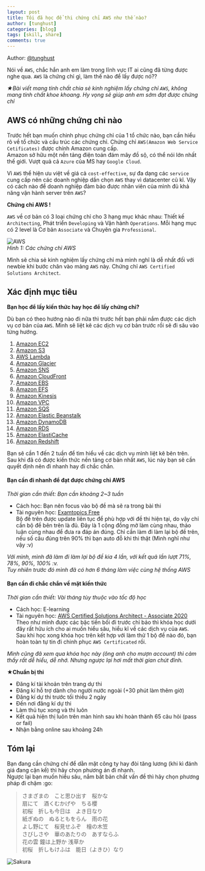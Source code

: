 ```yaml
---
layout: post
title: Tôi đã học để thi chứng chỉ AWS như thế nào?
author: [tunghust]
categories: [blog]
tags: [skill, share]
comments: true
---
```


Author: [@tunghust](https://github.com/tunghust)

Nói về `AWS`, chắc hắn anh em làm trong lĩnh vực IT ai cũng đã từng được nghe qua. 
`AWS` là chứng chỉ gì, làm thế nào để lấy được nó??

*★Bài viết mang tính chất chia sẻ kinh nghiệm lấy chứng chỉ `AWS`, không mang tính chất khoe khoang.
Hy vọng sẽ giúp anh em sớm đạt được chứng chỉ*

## AWS có những chứng chỉ nào
Trước hết bạn muốn chinh phục chứng chỉ của 1 tổ chức nào, bạn cần hiểu rõ về tổ chức và cấu trúc các chứng chỉ.
Chứng chỉ `AWS(Amazon Web Service Cetificates)` được chính Amazon cung cấp.  
Amazon sở hữu một nền tảng điện toán đám mây đồ sộ, có thể nói lớn nhất thế giới. Vượt quả cả `Azure` của MS hay `Google Cloud`.  

Vì `AWS` thể hiện ưu việt về giá cả `cost-effective`, sự đa dạng các `service` cung cấp nên các doanh nghiệp dần chọn `AWS` thay vì datacenter cũ kĩ.
Vậy có cách nào để doanh nghiệp đảm bảo được nhân viên của mình đủ khả năng vận hành server trên `AWS`?

**Chứng chỉ AWS !**

`AWS` về cơ bản có 3 loại chứng chỉ cho 3 hạng mục khác nhau: Thiết kế `Architecting`, Phát triển `Developing` và Vận hành `Operations`.
Mỗi hạng mục có 2 level là Cơ bản `Associate` và Chuyên gia `Professional`.

![AWS](https://8d13aa.bn.files.1drv.com/y4mBDfnufieAMAKk363jcMCh8qx1xLoetPw4ePGMWhP8c0JpIT_rgePm0tN18Ffm-DlmJPqlUuQ5_Q7SRfBTOb3dOkKeM3sd6FB8z3_Wmhh4lz0-os9mFxvcMcpAyt1_AGrcnIwryaiYo0e9iDXoaPnWTejmoIPoaST-SurVgZmdEJmL1U7WoHyHP8dynhx28ylzXW9QLDjCQuSNaC-oOZYIw?width=639&height=308&cropmode=none "Ví dụ")  
*Hình 1: Các chứng chỉ AWS*

Mình sẽ chia sẻ kinh nghiệm lấy chứng chỉ mà mình nghĩ là dễ nhất đối với newbie khi bước chân vào mảng `AWS` này. Chứng chỉ `AWS Certified Solutions Architect`.

## Xác định mục tiêu

**Bạn học để lấy kiến thức hay học để lấy chứng chỉ?**

Dù bạn có theo hướng nào đi nữa thì trước hết bạn phải nắm được các dịch vụ cơ bản của `AWS`. Mình sẽ liệt kê các dịch vụ cơ bản trước rồi sẽ đi sâu vào từng hướng.

1. [Amazon EC2](https://docs.aws.amazon.com/`AWS`EC2/latest/UserGuide/concepts.html)  
1. [Amazon S3](https://docs.aws.amazon.com/AmazonS3/latest/dev/Welcome.html)  
1. [AWS Lambda](https://docs.aws.amazon.com/lambda/latest/dg/welcome.html)  
1. [Amazon Glacier](https://aws.amazon.com/glacier/?nc1=h_ls)  
1. [Amazon SNS](https://aws.amazon.com/jp/sns/?whats-new-cards.sort-by=item.additionalFields.postDateTime&whats-new-cards.sort-order=desc)  
1. [Amazon CloudFront](https://aws.amazon.com/jp/cloudfront/)  
1. [Amazon EBS](https://aws.amazon.com/jp/ebs/)  
1. [Amazon EFS](https://aws.amazon.com/jp/efs/)  
1. [Amazon Kinesis](https://aws.amazon.com/jp/kinesis/)  
1. [Amazon VPC](https://aws.amazon.com/jp/vpc/)  
1. [Amazon SQS](https://aws.amazon.com/jp/sqs/)  
1. [Amazon Elastic Beanstalk](https://aws.amazon.com/jp/elasticbeanstalk/)  
1. [Amazon DynamoDB](https://aws.amazon.com/jp/dynamodb/)  
1. [Amazon RDS](https://aws.amazon.com/jp/rds/)  
1. [Amazon ElastiCache](https://aws.amazon.com/jp/elasticache/)  
1. [Amazon Redshift](https://aws.amazon.com/jp/redshift/)  

Bạn sẽ cần 1 đến 2 tuần để tìm hiểu về các dịch vụ mình liệt kê bên trên. Sau khi đã có được kiến thức nền tảng cơ bản nhất `AWS`, lúc này bạn sẽ cần quyết định nên đi nhanh hay đi chắc chắn.

#### Bạn cần đi nhanh để đạt được chứng chỉ AWS  
*Thời gian cần thiết: Bạn cần khoảng 2~3 tuần*  
- Cách học: Bạn nên focus vào bộ đề mà sẽ ra trong bài thi  
- Tài nguyên học: [Examtopics Free](https://www.examtopics.com/exams/amazon/aws-certified-solutions-architect-associate/)  
Bộ đề trên được update liên tục để phù hợp với đề thi hiện tại, do vậy chỉ cần bộ đề bên trên là đủ. 
Đây là 1 cộng đồng mở làm cùng nhau, thảo luận cùng nhau để đưa ra đáp án đúng.
Chỉ cần làm đi làm lại bộ đề trên, nếu số câu đúng trên 90% thì bạn auto đỗ khi thi thật (Mình nghĩ như vậy :v)

*Với mình, mình đã làm đi làm lại bộ đề kia 4 lần, với kết quả lần lượt 71%, 78%, 90%, 100% :v.  
Tuy nhiên trước đó mình đã có hơn 6 tháng làm việc cùng hệ thống AWS*

#### Bạn cần đi chắc chắn về mặt kiến thức
*Thời gian cần thiết: Vài tháng tùy thuộc vào tốc độ học*  
- Cách học: E-learning  
- Tài nguyên học: [AWS Certified Solutions Architect - Associate 2020](https://www.udemy.com/course/aws-certified-solutions-architect-associate/learn/lecture/13886516?start=0#overview)  
Theo như mình được các bậc tiền bối đi trước chỉ bảo thì khóa học dưới đây rất hữu ích cho ai muốn hiểu sâu, hiểu kĩ về các dịch vụ của `AWS`.
Sau khi học xong khóa học trên kết hợp với làm thử 1 bộ đề nào đó, bạn hoàn toàn tự tin đi chinh phục `AWS Certificated` rồi.

*Mình cũng đã xem qua khóa học này (ông anh cho mượn account) thì cảm thấy rất dễ hiểu, dễ nhớ. Nhưng ngược lại hơi mất thời gian chút đỉnh.*


**★Chuẩn bị thi**  
- Đăng kí tài khoản trên trang dự thi  
- Đăng kí hỗ trợ dành cho người nước ngoài (+30 phút làm thêm giờ)  
- Đăng kí dự thi trước tối thiểu 2 ngày  
- Đến nơi đăng kí dự thi  
- Làm thủ tục xong và thi luôn  
- Kết quả hiện thị luôn trên màn hình sau khi hoàn thành 65 câu hỏi (pass or fail)  
- Nhận bằng online sau khoảng 24h  

## Tóm lại
Bạn đang cần chứng chỉ để dằn mặt công ty hay đòi tăng lương (khi kì đánh giá đang cận kề) thì hãy chọn phương án đi nhanh.  
Ngược lại bạn muốn hiểu sâu, nắm bắt bản chất vấn đề thì hãy chọn phương pháp đi chậm :go:  


> さまざまの　こと思ひ出す　桜かな  
> 扇にて　酒くむかげや　ちる櫻  
> 初桜　折しも今日は　よき日なり  
> 紙ぎぬの　ぬるともをらん　雨の花   
> よし野にて　桜見せふぞ　檜の木笠  
> さびしさや　華のあたりの　あすならふ  
> 花の雲 鐘は上野か 浅草か  
> 初桜　折しもけふは　能日（よきひ）なり  

![Sakura](https://zfdiua.bn.files.1drv.com/y4mvUc9_3WazaONcGC4RffECRLHq23kq-ZDegQEHcQUBDUfjvDzBxenWclGyj4IKcPjeY7tDt1s4UYM7Jstr5wofPeIa7njf025-dP9Km07r70OWEGwj178THoffxi9MgQhb3hS9Vr4TA-HRPfiZ2n1oGv7yKYJlytrHsISzIHt3A4fqNPJZlfbopJlulpgTRYDx01uNGmQx-9u5qD2jE9PRg/20200327_080108668_iOS.jpg?psid=1 "Sakura")
